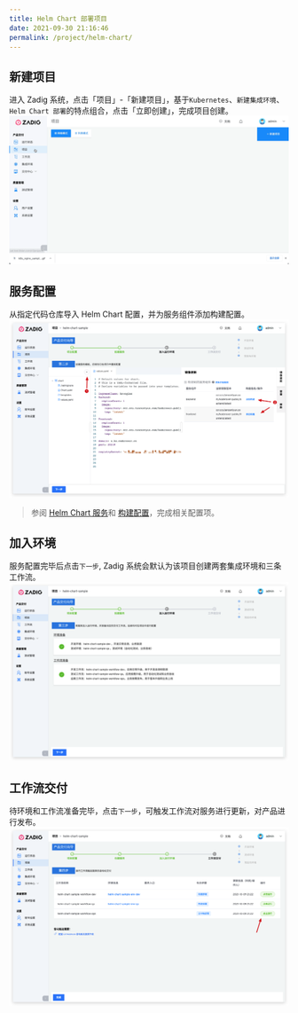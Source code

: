 ```yaml
---
title: Helm Chart 部署项目
date: 2021-09-30 21:16:46
permalink: /project/helm-chart/
---
```


## 新建项目

进入 Zadig 系统，点击「项目」-「新建项目」，基于`Kubernetes`、`新建集成环境`、`Helm Chart 部署`的特点组合，点击「立即创建」，完成项目创建。
![新建项目](../_images/helm_chart_sample_onboarding_1.gif)

## 服务配置

从指定代码仓库导入 Helm Chart 配置，并为服务组件添加构建配置。
![服务配置](../_images/helm_chart_sample_onboarding_2.png)

> 参阅 [Helm Chart 服务](/project/service/#Helm-Chart-服务)和 [构建配置](/project/build/)，完成相关配置项。

## 加入环境

服务配置完毕后点击`下一步`, Zadig 系统会默认为该项目创建两套集成环境和三条工作流。
![加入环境](../_images/helm_chart_sample_onboarding_3.png)

## 工作流交付

待环境和工作流准备完毕，点击`下一步`，可触发工作流对服务进行更新，对产品进行发布。
![工作流交付](../_images/helm_chart_sample_onboarding_4.png)
